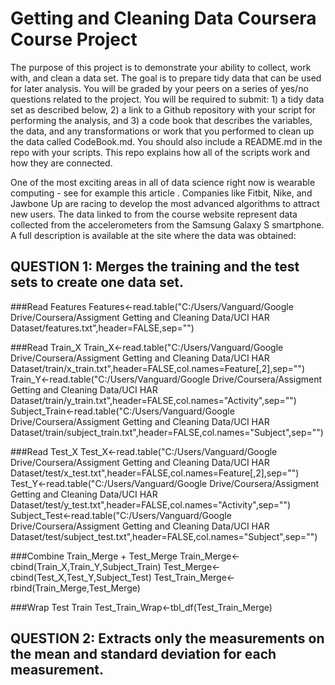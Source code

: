 # Getting and Cleaning Data Coursera Course Project

The purpose of this project is to demonstrate your ability to collect, work with, and clean a data set. The goal is to prepare tidy data that can be used for later analysis. You will be graded by your peers on a series of yes/no questions related to the project. You will be required to submit: 1) a tidy data set as described below, 2) a link to a Github repository with your script for performing the analysis, and 3) a code book that describes the variables, the data, and any transformations or work that you performed to clean up the data called CodeBook.md. You should also include a README.md in the repo with your scripts. This repo explains how all of the scripts work and how they are connected.  

One of the most exciting areas in all of data science right now is wearable computing - see for example this article . Companies like Fitbit, Nike, and Jawbone Up are racing to develop the most advanced algorithms to attract new users. The data linked to from the course website represent data collected from the accelerometers from the Samsung Galaxy S smartphone. A full description is available at the site where the data was obtained:

##    QUESTION 1:  Merges the training and the test sets to create one data set.
###Read Features
Features<-read.table("C:/Users/Vanguard/Google Drive/Coursera/Assigment Getting and Cleaning Data/UCI HAR Dataset/features.txt",header=FALSE,sep="")

###Read Train_X
Train_X<-read.table("C:/Users/Vanguard/Google Drive/Coursera/Assigment Getting and Cleaning Data/UCI HAR Dataset/train/x_train.txt",header=FALSE,col.names=Feature[,2],sep="")
Train_Y<-read.table("C:/Users/Vanguard/Google Drive/Coursera/Assigment Getting and Cleaning Data/UCI HAR Dataset/train/y_train.txt",header=FALSE,col.names="Activity",sep="")
Subject_Train<-read.table("C:/Users/Vanguard/Google Drive/Coursera/Assigment Getting and Cleaning Data/UCI HAR Dataset/train/subject_train.txt",header=FALSE,col.names="Subject",sep="")

###Read Test_X
Test_X<-read.table("C:/Users/Vanguard/Google Drive/Coursera/Assigment Getting and Cleaning Data/UCI HAR Dataset/test/x_test.txt",header=FALSE,col.names=Feature[,2],sep="")
Test_Y<-read.table("C:/Users/Vanguard/Google Drive/Coursera/Assigment Getting and Cleaning Data/UCI HAR Dataset/test/y_test.txt",header=FALSE,col.names="Activity",sep="")
Subject_Test<-read.table("C:/Users/Vanguard/Google Drive/Coursera/Assigment Getting and Cleaning Data/UCI HAR Dataset/test/subject_test.txt",header=FALSE,col.names="Subject",sep="")

###Combine Train_Merge + Test_Merge
Train_Merge<-cbind(Train_X,Train_Y,Subject_Train)
Test_Merge<-cbind(Test_X,Test_Y,Subject_Test)
Test_Train_Merge<-rbind(Train_Merge,Test_Merge)

###Wrap Test Train
Test_Train_Wrap<-tbl_df(Test_Train_Merge)

##    QUESTION 2:  Extracts only the measurements on the mean and standard deviation for each measurement.